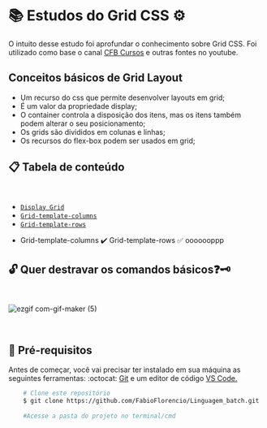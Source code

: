 # :books: Estudos do Grid CSS :gear:

<p>O intuito desse estudo foi aprofundar o conhecimento sobre Grid CSS. Foi utilizado como base o canal <a href="https://www.youtube.com/playlist?list=PLx4x_zx8csUjBWkYq0VZBENH2K1siCmN6">CFB Cursos</a> e outras fontes no youtube.</p>

## Conceitos básicos de Grid Layout

- Um recurso do css que permite desenvolver layouts em grid;
- É um valor da propriedade display;
- O container controla a disposição dos itens, mas os itens também podem alterar o seu posicionamento;
- Os grids são divididos em colunas e linhas;
- Os recursos do flex-box podem ser usados em grid;

## :clipboard: Tabela de conteúdo

<br>

* [`Display Grid`](#Display-Grid)
* [`Grid-template-columns`](#Grid-template-columns)
* [`Grid-template-rows`](#Grid-template-rows)
- Grid-template-columns
:heavy_check_mark: Grid-template-rows
:white_check_mark: ooooooppp
  


## :unlock: Quer destravar os comandos básicos:question::old_key:
<br>

![ezgif com-gif-maker (5)](https://user-images.githubusercontent.com/78650091/220229632-d7f811a0-0762-4f6d-a3ea-81bdb561f1d3.gif)


<br>

## :mag_right:  Pré-requisitos

<p>Antes de começar, você vai precisar ter instalado em sua máquina as seguintes ferramentas: :octocat: <a href="https://git-scm.com/downloads">Git</a> e um editor de código <a href="https://code.visualstudio.com/download">VS Code.</a></p>

```bash
    # Clone este repositório
    $ git clone https://github.com/FabioFlorencio/Linguagem_batch.git
	
    #Acesse a pasta do projeto no terminal/cmd    
	
```